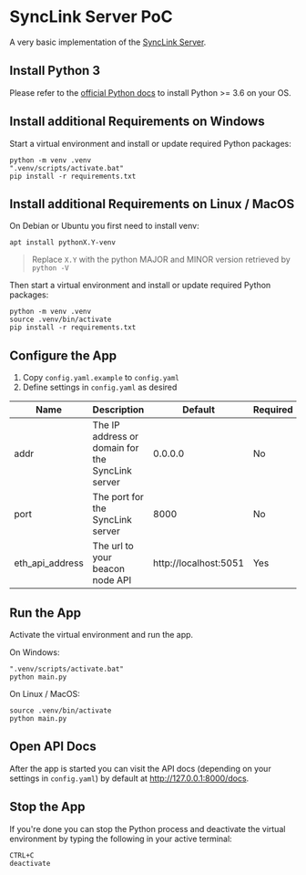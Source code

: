 # SyncLink Server PoC

A very basic implementation of the [SyncLink Server](https://github.com/stereum-dev/synclink-spec/wiki/SyncLink-Server).

## Install Python 3

Please refer to the [official Python docs](https://www.python.org/doc/) to install Python >= 3.6 on your OS.

## Install additional Requirements on Windows

Start a virtual environment and install or update required Python packages:

```
python -m venv .venv
".venv/scripts/activate.bat"
pip install -r requirements.txt
```

## Install additional Requirements on Linux / MacOS

On Debian or Ubuntu you first need to install venv:

```
apt install pythonX.Y-venv
```

> Replace `X.Y` with the python MAJOR and MINOR version retrieved by `python -V`

Then start a virtual environment and install or update required Python packages:

```
python -m venv .venv
source .venv/bin/activate
pip install -r requirements.txt
```

## Configure the App

1. Copy `config.yaml.example` to `config.yaml`
2. Define settings in `config.yaml` as desired

Name | Description| Default | Required
---------|----------|---------|---------
 addr | The IP address or domain for the SyncLink server  | 0.0.0.0 | No
 port | The port for the SyncLink server | 8000 | No
 eth_api_address | The url to your beacon node API | http://localhost:5051 | Yes

## Run the App

Activate the virtual environment and run the app.

On Windows:

```
".venv/scripts/activate.bat"
python main.py
```

On Linux / MacOS:

```
source .venv/bin/activate
python main.py
```

## Open API Docs

After the app is started you can visit the API docs (depending on your settings in `config.yaml`) by default at <http://127.0.0.1:8000/docs>.

## Stop the App

If you're done you can stop the Python process and deactivate the virtual environment by typing the following in your active terminal:

```
CTRL+C
deactivate
```